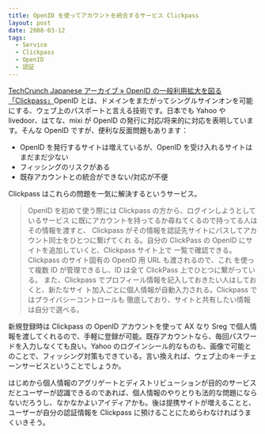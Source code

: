 ```yaml
---
title: OpenID を使ってアカウントを統合するサービス Clickpass
layout: post
date: 2008-03-12
tags:
  - Service
  - Clickpass
  - OpenID
  - 認証
---
```


[TechCrunch Japanese アーカイブ » OpenID の一般利用拡大を図る「Clickpass」](http://jp.techcrunch.com/archives/clickpass-could-change-the-way-you-surf-the-web/)OpenID とは、ドメインをまたがってシングルサインオンを可能にする、ウェブ上のパスポートと言える技術です。日本でも Yahoo や livedoor、はてな、mixi が OpenID の発行に対応/将来的に対応を表明しています。そんな OpenID ですが、便利な反面問題もあります：

* OpenID を発行するサイトは増えているが、OpenID を受け入れるサイトはまだまだ少ない
* フィッシングのリスクがある
* 既存アカウントとの統合ができない/対応が不便

Clickpass はこれらの問題を一気に解決するというサービス。

> OpenID を初めて使う際には Clickpass の方から、ログインしようとしているサービス
> に既にアカウントを持ってるか尋ねてくるので持ってる人はその情報を渡すと、
> Clickpass がその情報を認証先サイトにパスしてアカウント同士をひとつに繋げてくれ
> る。自分の ClickPass の OpenID にサイトを追加していくと、Clickpass サイト上で
> 一覧で確認できる。Clickpass のサイト固有の OpenID 用 URL も渡されるので、これ
> を使って複数 ID が管理できるし、ID は全て ClickPass 上でひとつに繋がっている。
> また、Clickpass でプロフィール情報を記入しておきたい人はしておくと、新たなサイ
> ト加入ごとに個人情報が自動入力される。Clickpass ではプライバシーコントロールも
> 徹底しており、サイトと共有したい情報は自分で選べる。

新規登録時は Clickpass の OpenID アカウントを使って AX なり Sreg で個人情報を渡してくれるので、手軽に登録が可能。既存アカウントなら、毎回パスワードを入力しなくても良い。Yahoo のログインシール的なものも、画像で可能とのことで、フィッシング対策もできている。言い換えれば、ウェブ上のキーチェーンサービスということでしょうか。

はじめから個人情報のアグリゲートとディストリビューションが目的のサービスだとユーザーが認識できるのであれば、個人情報のやりとりも法的な問題にならないだろうし、なかなかよいアイディアかも。後は提携サイトが増えることと、ユーザーが自分の認証情報を Clickpass に預けることにためらわなければうまくいきそう。
